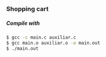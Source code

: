 ### Shopping cart
##### Compile with

```bash
$ gcc -c main.c auxiliar.c
$ gcc main.o auxiliar.o -o main.out
$ ./main.out
```
